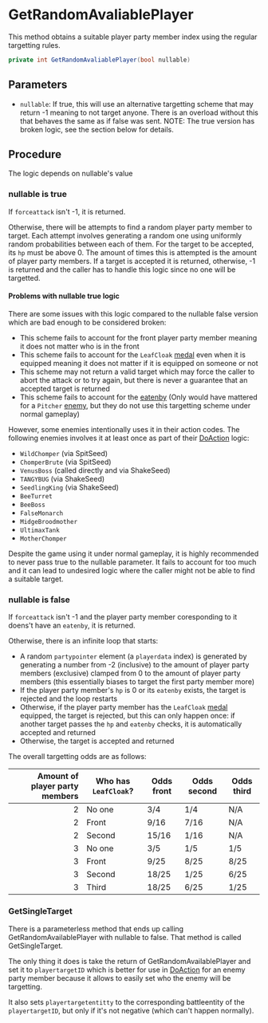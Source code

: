 # GetRandomAvaliablePlayer
This method obtains a suitable player party member index using the regular targetting rules.

```cs
private int GetRandomAvaliablePlayer(bool nullable)
```

## Parameters

- `nullable`: If true, this will use an alternative targetting scheme that may return -1 meaning to not target anyone. There is an overload without this that behaves the same as if false was sent. NOTE: The true version has broken logic, see the section below for details.

## Procedure
The logic depends on nullable's value

### nullable is true
If `forceattack` isn't -1, it is returned.

Otherwise, there will be attempts to find a random player party member to target. Each attempt involves generating a random one using uniformly random probabilities between each of them. For the target to be accepted, its `hp` must be above 0. The amount of times this is attempted is the amount of player party members. If a target is accepted it is returned, otherwise, -1 is returned and the caller has to handle this logic since no one will be targetted.

#### Problems with nullable true logic
There are some issues with this logic compared to the nullable false version which are bad enough to be considered broken:

- This scheme fails to account for the front player party member meaning it does not matter who is in the front
- This scheme fails to account for the `LeafCloak` [medal](../../../Enums%20and%20IDs/Medal.md) even when it is equipped meaning it does not matter if it is equipped on someone or not
- This scheme may not return a valid target which may force the caller to abort the attack or to try again, but there is never a guarantee that an accepted target is returned
- This scheme fails to account for the [eatenby](../BattleCondition/Eaten.md#eatenby-influences) (Only would have mattered for a `Pitcher` [enemy](../../../Enums%20and%20IDs/Enemies.md), but they do not use this targetting scheme under normal gameplay)

However, some enemies intentionally uses it in their action codes. The following enemies involves it at least once as part of their [DoAction](../../Battle%20flow/Action%20coroutines/DoAction.md) logic:

- `WildChomper` (via SpitSeed)
- `ChomperBrute` (via SpitSeed)
- `VenusBoss` (called directly and via ShakeSeed)
- `TANGYBUG` (via ShakeSeed)
- `SeedlingKing` (via ShakeSeed)
- `BeeTurret`
- `BeeBoss`
- `FalseMonarch`
- `MidgeBroodmother`
- `UltimaxTank`
- `MotherChomper`

Despite the game using it under normal gameplay, it is highly recommended to never pass true to the nullable parameter. It fails to account for too much and it can lead to undesired logic where the caller might not be able to find a suitable target.

### nullable is false
If `forceattack` isn't -1 and the player party member coresponding to it doens't have an `eatenby`, it is returned.

Otherwise, there is an infinite loop that starts:

- A random `partypointer` element (a `playerdata` index) is generated by generating a number from -2 (inclusive) to the amount of player party members (exclusive) clamped from 0 to the amount of player party members (this essentially biases to target the first party member more)
- If the player party member's `hp` is 0 or its `eatenby` exists, the target is rejected and the loop restarts
- Otherwise, if the player party member has the `LeafCloak` [medal](../../../Enums%20and%20IDs/Medal.md) equipped, the target is rejected, but this can only happen once: if another target passes the `hp` and `eatenby` checks, it is automatically accepted and returned
- Otherwise, the target is accepted and returned

The overall targetting odds are as follows:

|Amount of player party members|Who has `LeafCloak`?|Odds front|Odds second|Odds third|
|-----------------------------:|--------------------|----------|----------|----------|
|2|No one|3/4|1/4|N/A|
|2|Front|9/16|7/16|N/A|
|2|Second|15/16|1/16|N/A|
|3|No one|3/5|1/5|1/5|
|3|Front|9/25|8/25|8/25|
|3|Second|18/25|1/25|6/25|
|3|Third|18/25|6/25|1/25|

### GetSingleTarget
There is a parameterless method that ends up calling GetRandomAvailablePlayer with nullable to false. That method is called GetSingleTarget.

The only thing it does is take the return of GetRandomAvailablePlayer and set it to `playertargetID` which is better for use in [DoAction](../../Battle%20flow/Action%20coroutines/DoAction.md) for an enemy party member because it allows to easily set who the enemy will be targetting.

It also sets `playertargetentitty` to the corresponding battleentity of the `playertargetID`, but only if it's not negative (which can't happen normally).
